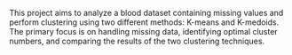 This project aims to analyze a blood dataset containing missing values and perform clustering using two different methods: K-means and K-medoids. The primary focus is on handling missing data, identifying optimal cluster numbers, and comparing the results of the two clustering techniques.
